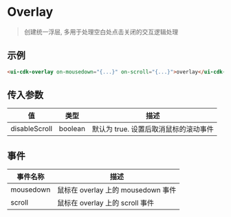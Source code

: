 # Overlay
> 创建统一浮层, 多用于处理空白处点击关闭的交互逻辑处理

## 示例

```html
<ui-cdk-overlay on-mousedown="{...}" on-scroll="{...}">overlay</ui-cdk-overlay>
```

## 传入参数

| 值 | 类型 | 描述 |
| ------ | ------ | ------ |
| disableScroll | boolean | 默认为 true. 设置后取消鼠标的滚动事件 |

## 事件

| 事件名称 | 描述 |
| ------ | ------ |
| mousedown | 鼠标在 overlay 上的 mousedown 事件 |
| scroll | 鼠标在 overlay 上的 scroll 事件 |
